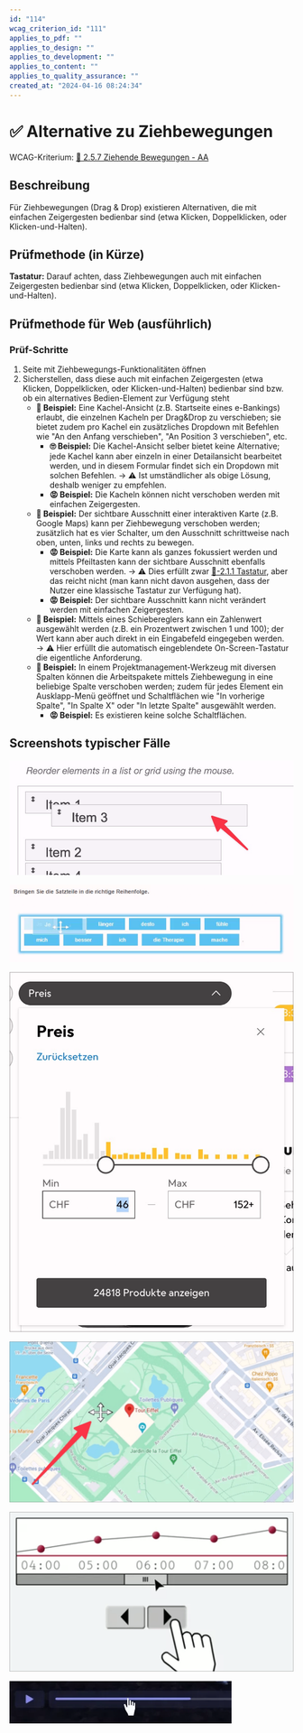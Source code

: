 ```yaml
---
id: "114"
wcag_criterion_id: "111"
applies_to_pdf: ""
applies_to_design: ""
applies_to_development: ""
applies_to_content: ""
applies_to_quality_assurance: ""
created_at: "2024-04-16 08:24:34"
---
```


# ✅ Alternative zu Ziehbewegungen

WCAG-Kriterium: [📜 2.5.7 Ziehende Bewegungen - AA](..)

## Beschreibung

Für Ziehbewegungen (Drag & Drop) existieren Alternativen, die mit einfachen Zeigergesten bedienbar sind (etwa Klicken, Doppelklicken, oder Klicken-und-Halten).

## Prüfmethode (in Kürze)

**Tastatur:** Darauf achten, dass Ziehbewegungen auch mit einfachen Zeigergesten bedienbar sind (etwa Klicken, Doppelklicken, oder Klicken-und-Halten).

## Prüfmethode für Web (ausführlich)

### Prüf-Schritte

1. Seite mit Ziehbewegungs-Funktionalitäten öffnen
1. Sicherstellen, dass diese auch mit einfachen Zeigergesten (etwa Klicken, Doppelklicken, oder Klicken-und-Halten) bedienbar sind bzw. ob ein alternatives Bedien-Element zur Verfügung steht
    - **🙂 Beispiel:** Eine Kachel-Ansicht (z.B. Startseite eines e-Bankings) erlaubt, die einzelnen Kacheln per Drag&Drop zu verschieben; sie bietet zudem pro Kachel ein zusätzliches Dropdown mit Befehlen wie "An den Anfang verschieben", "An Position 3 verschieben", etc.
        - **🙄 Beispiel:** Die Kachel-Ansicht selber bietet keine Alternative; jede Kachel kann aber einzeln in einer Detailansicht bearbeitet werden, und in diesem Formular findet sich ein Dropdown mit solchen Befehlen. → ⚠️ Ist umständlicher als obige Lösung, deshalb weniger zu empfehlen.
        - **😡 Beispiel:** Die Kacheln können nicht verschoben werden mit einfachen Zeigergesten.
    - **🙂 Beispiel:** Der sichtbare Ausschnitt einer interaktiven Karte (z.B. Google Maps) kann per Ziehbewegung verschoben werden; zusätzlich hat es vier Schalter, um den Ausschnitt schrittweise nach oben, unten, links und rechts zu bewegen.
        - **😡 Beispiel:** Die Karte kann als ganzes fokussiert werden und mittels Pfeiltasten kann der sichtbare Ausschnitt ebenfalls verschoben werden. → ⚠️ Dies erfüllt zwar [📜-2.1.1 Tastatur](/de/wcag/2.1.1-tastatur), aber das reicht nicht (man kann nicht davon ausgehen, dass der Nutzer eine klassische Tastatur zur Verfügung hat).
        - **😡 Beispiel:** Der sichtbare Ausschnitt kann nicht verändert werden mit einfachen Zeigergesten.
    - **🙂 Beispiel:** Mittels eines Schiebereglers kann ein Zahlenwert ausgewählt werden (z.B. ein Prozentwert zwischen 1 und 100); der Wert kann aber auch direkt in ein Eingabefeld eingegeben werden. → ⚠️ Hier erfüllt die automatisch eingeblendete On-Screen-Tastatur die eigentliche Anforderung.
    - **🙂 Beispiel:** In einem Projektmanagement-Werkzeug mit diversen Spalten können die Arbeitspakete mittels Ziehbewegung in eine beliebige Spalte verschoben werden; zudem für jedes Element ein Ausklapp-Menü geöffnet und Schaltflächen wie "In vorherige Spalte", "In Spalte X" oder "In letzte Spalte" ausgewählt werden.
        - **😡 Beispiel:** Es existieren keine solche Schaltflächen.

## Screenshots typischer Fälle

![Per Drag&Drop sortierbare Liste](images/per-dragdrop-sortierbare-liste.png)

![Weitere solche Liste](images/weitere-solche-liste.png)

![Preis-Schieberegler mit manueller Eingabemöglichkeit](images/preis-schieberegler-mit-manueller-eingabemglichkeit.png)

![Karte, die mit Zeiger verschoben werden kann](images/karte-die-mit-zeiger-verschoben-werden-kann.png)

![Scrollbar, die über zwei Schalter auch mit einfacher Zeigereingabe benutzt werden kann](images/scrollbar-die-ber-zwei-schalter-auch-mit-einfacher-zeigereingabe-benutzt-werden-kann.png)

![Ein Audio-Player, dessen Wiedergabe-Position man per Slider verändern kann](images/ein-audio-player-dessen-wiedergabe-position-man-per-slider-verndern-kann.png)